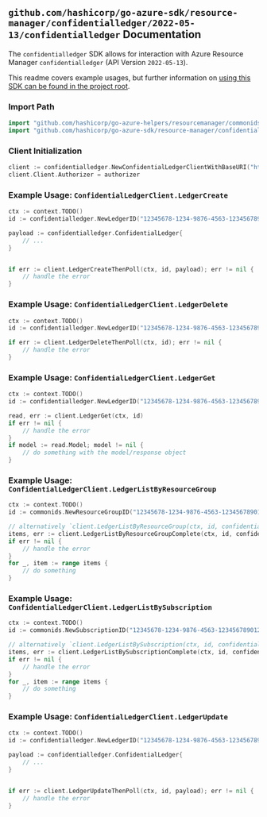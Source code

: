
## `github.com/hashicorp/go-azure-sdk/resource-manager/confidentialledger/2022-05-13/confidentialledger` Documentation

The `confidentialledger` SDK allows for interaction with Azure Resource Manager `confidentialledger` (API Version `2022-05-13`).

This readme covers example usages, but further information on [using this SDK can be found in the project root](https://github.com/hashicorp/go-azure-sdk/tree/main/docs).

### Import Path

```go
import "github.com/hashicorp/go-azure-helpers/resourcemanager/commonids"
import "github.com/hashicorp/go-azure-sdk/resource-manager/confidentialledger/2022-05-13/confidentialledger"
```


### Client Initialization

```go
client := confidentialledger.NewConfidentialLedgerClientWithBaseURI("https://management.azure.com")
client.Client.Authorizer = authorizer
```


### Example Usage: `ConfidentialLedgerClient.LedgerCreate`

```go
ctx := context.TODO()
id := confidentialledger.NewLedgerID("12345678-1234-9876-4563-123456789012", "example-resource-group", "ledgerValue")

payload := confidentialledger.ConfidentialLedger{
	// ...
}


if err := client.LedgerCreateThenPoll(ctx, id, payload); err != nil {
	// handle the error
}
```


### Example Usage: `ConfidentialLedgerClient.LedgerDelete`

```go
ctx := context.TODO()
id := confidentialledger.NewLedgerID("12345678-1234-9876-4563-123456789012", "example-resource-group", "ledgerValue")

if err := client.LedgerDeleteThenPoll(ctx, id); err != nil {
	// handle the error
}
```


### Example Usage: `ConfidentialLedgerClient.LedgerGet`

```go
ctx := context.TODO()
id := confidentialledger.NewLedgerID("12345678-1234-9876-4563-123456789012", "example-resource-group", "ledgerValue")

read, err := client.LedgerGet(ctx, id)
if err != nil {
	// handle the error
}
if model := read.Model; model != nil {
	// do something with the model/response object
}
```


### Example Usage: `ConfidentialLedgerClient.LedgerListByResourceGroup`

```go
ctx := context.TODO()
id := commonids.NewResourceGroupID("12345678-1234-9876-4563-123456789012", "example-resource-group")

// alternatively `client.LedgerListByResourceGroup(ctx, id, confidentialledger.DefaultLedgerListByResourceGroupOperationOptions())` can be used to do batched pagination
items, err := client.LedgerListByResourceGroupComplete(ctx, id, confidentialledger.DefaultLedgerListByResourceGroupOperationOptions())
if err != nil {
	// handle the error
}
for _, item := range items {
	// do something
}
```


### Example Usage: `ConfidentialLedgerClient.LedgerListBySubscription`

```go
ctx := context.TODO()
id := commonids.NewSubscriptionID("12345678-1234-9876-4563-123456789012")

// alternatively `client.LedgerListBySubscription(ctx, id, confidentialledger.DefaultLedgerListBySubscriptionOperationOptions())` can be used to do batched pagination
items, err := client.LedgerListBySubscriptionComplete(ctx, id, confidentialledger.DefaultLedgerListBySubscriptionOperationOptions())
if err != nil {
	// handle the error
}
for _, item := range items {
	// do something
}
```


### Example Usage: `ConfidentialLedgerClient.LedgerUpdate`

```go
ctx := context.TODO()
id := confidentialledger.NewLedgerID("12345678-1234-9876-4563-123456789012", "example-resource-group", "ledgerValue")

payload := confidentialledger.ConfidentialLedger{
	// ...
}


if err := client.LedgerUpdateThenPoll(ctx, id, payload); err != nil {
	// handle the error
}
```
